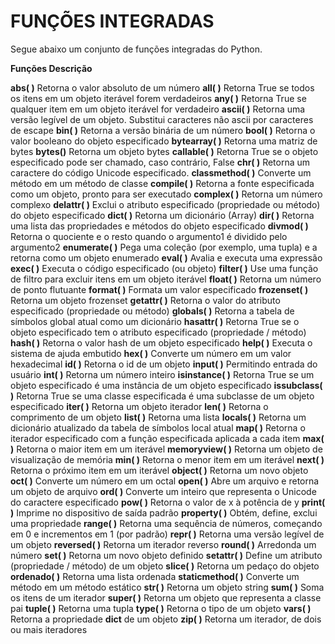 # FUNÇÕES INTEGRADAS

Segue abaixo um conjunto de funções integradas do Python.

**Funções              Descrição**

**abs( )**               Retorna o valor absoluto de um número
**all( )**               Retorna True se todos os itens em um objeto iterável forem verdadeiros
**any( )**               Retorna True se qualquer item em um objeto iterável for verdadeiro
**ascii( )**             Retorna uma versão legível de um objeto. Substitui caracteres não ascii por caracteres de escape
**bin( )**               Retorna a versão binária de um número
**bool( )**              Retorna o valor booleano do objeto especificado
**bytearray( )**         Retorna uma matriz de bytes
**bytes()**              Retorna um objeto bytes
**callable( )**          Retorna True se o objeto especificado pode ser chamado, caso contrário, False
**chr( )**               Retorna um caractere do código Unicode especificado.
**classmethod( )**       Converte um método em um método de classe
**compile( )**           Retorna a fonte especificada como um objeto, pronto para ser executado
**complex( )**           Retorna um número complexo
**delattr( )**           Exclui o atributo especificado (propriedade ou método) do objeto especificado
**dict( )**              Retorna um dicionário (Array)
**dir( )**               Retorna uma lista das propriedades e métodos do objeto especificado
**divmod( )**            Retorna o quociente e o resto quando o argumento1 é dividido pelo argumento2
**enumerate( )**         Pega uma coleção (por exemplo, uma tupla) e a retorna como um objeto enumerado
**eval( )**              Avalia e executa uma expressão
**exec( )**              Executa o código especificado (ou objeto)
**filter( )**            Use uma função de filtro para excluir itens em um objeto iterável
**float( )**             Retorna um número de ponto flutuante
**format( )**            Formata um valor especificado
**frozenset( )**         Retorna um objeto frozenset
**getattr( )**           Retorna o valor do atributo especificado (propriedade ou método)
**globals( )**           Retorna a tabela de símbolos global atual como um dicionário
**hasattr( )**           Retorna True se o objeto especificado tem o atributo especificado (propriedade / método)
**hash( )**              Retorna o valor hash de um objeto especificado
**help( )**              Executa o sistema de ajuda embutido
**hex( )**               Converte um número em um valor hexadecimal
**id( )**                Retorna o id de um objeto
**input( )**             Permitindo entrada do usuário
**int( )**               Retorna um número inteiro
**isinstance( )**        Retorna True se um objeto especificado é uma instância de um objeto especificado
**issubclass( )**        Retorna True se uma classe especificada é uma subclasse de um objeto especificado
**iter( )**              Retorna um objeto iterador
**len( )**               Retorna o comprimento de um objeto
**list( )**              Retorna uma lista
**locals( )**            Retorna um dicionário atualizado da tabela de símbolos local atual
**map( )**               Retorna o iterador especificado com a função especificada aplicada a cada item
**max( )**               Retorna o maior item em um iterável
**memoryview( )**        Retorna um objeto de visualização de memória
**min( )**               Retorna o menor item em um iterável
**next( )**              Retorna o próximo item em um iterável
**object( )**            Retorna um novo objeto
**oct( )**               Converte um número em um octal
**open( )**              Abre um arquivo e retorna um objeto de arquivo
**ord( )**               Converte um inteiro que representa o Unicode do caractere especificado
**pow( )**               Retorna o valor de x à potência de y
**print( )**             Imprime no dispositivo de saída padrão
**property( )**          Obtém, define, exclui uma propriedade
**range( )**             Retorna uma sequência de números, começando em 0 e incrementos em 1 (por padrão)
**repr( )**              Retorna uma versão legível de um objeto
**reversed( )**          Retorna um iterador reverso
**round( )**             Arredonda um número
**set( )**               Retorna um novo objeto definido
**setattr( )**           Define um atributo (propriedade / método) de um objeto
**slice( )**             Retorna um pedaço do objeto
**ordenado( )**          Retorna uma lista ordenada
**staticmethod( )**      Converte um método em um método estático
**str( )**               Retorna um objeto string
**sum( )**               Soma os itens de um iterador
**super( )**             Retorna um objeto que representa a classe pai
**tuple( )**             Retorna uma tupla
**type( )**              Retorna o tipo de um objeto
**vars( )**              Retorna a propriedade **dict** de um objeto
**zip( )**               Retorna um iterador, de dois ou mais iteradores